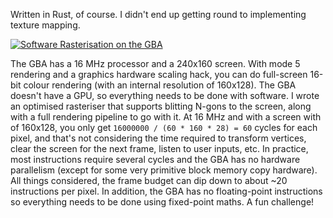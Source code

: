 Written in Rust, of course. I didn't end up getting round to implementing texture mapping.

[![Software Rasterisation on the GBA](https://img.youtube.com/vi/qpUQId1efQU/0.jpg)](https://www.youtube.com/watch?v=qpUQId1efQU)

The GBA has a 16 MHz processor and a 240x160 screen. With mode 5 rendering and a graphics hardware scaling hack, you can
do full-screen 16-bit colour rendering (with an internal resolution of 160x128). The GBA doesn't have a GPU, so
everything needs to be done with software. I wrote an optimised rasteriser that supports blitting N-gons to the screen,
along with a full rendering pipeline to go with it. At 16 MHz and with a screen with of 160x128, you only get
`16000000 / (60 * 160 * 28) = 60` cycles for each pixel, and that's not considering the time required to transform
vertices, clear the screen for the next frame, listen to user inputs, etc. In practice, most instructions require
several cycles and the GBA has no hardware parallelism (except for some very primitive block memory copy hardware). All
things considered, the frame budget can dip down to about ~20 instructions per pixel. In addition, the GBA has no
floating-point instructions so everything needs to be done using fixed-point maths. A fun challenge!
